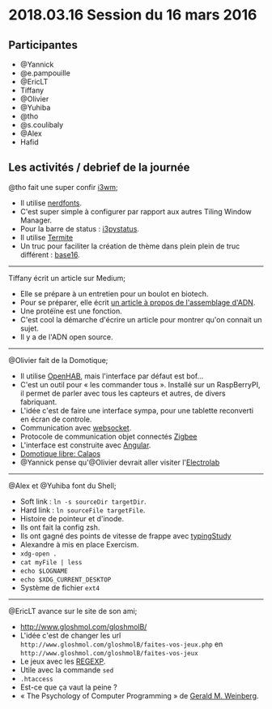 # 2018.03.16 Session du 16 mars 2016

## Participantes

- @Yannick 
- @e.pampouille 
- @EricLT 
- Tiffany
- @Olivier
- @Yuhiba 
- @tho
- @s.coulibaly 
- @Alex 
- Hafid

## Les activités / debrief de la journée

@tho fait une super confir [i3wm](https://i3wm.org/);

- Il utilise [nerdfonts](https://nerdfonts.com/).
- C'est super simple à configurer par rapport aux autres Tiling Window Manager.
- Pour la barre de status : [i3pystatus](https://github.com/enkore/i3pystatus/).
- Il utilise [Termite](https://github.com/thestinger/termite)
- Un truc pour faciliter la création de thème dans plein plein de truc différent : [base16](http://chriskempson.com/projects/base16).


---

Tiffany écrit un article sur Medium;

- Elle se prépare à un entretien pour un boulot en biotech.
- Pour se préparer, elle écrit [un article à propos de l'assemblage d'ADN](https://medium.com/@tiffanysouterre/dna-assembly-explained-simply-24cefb853adb).
- Une protéïne est une fonction.
- C'est cool la démarche d'écrire un article pour montrer qu'on connait un sujet.
- Il y a de l'ADN open source.


---

@Olivier fait de la Domotique;

- Il utilise [OpenHAB](http://www.openhab.org/), mais l'interface par défaut est bof...
- C'est un outil pour « les commander tous ». Installé sur un RaspBerryPI, il permet de parler avec tous les capteurs et autres, de divers fabriquant.
- L'idée c'est de faire une interface sympa, pour une tablette reconverti en écran de controle.
- Communication avec [websocket](https://developer.mozilla.org/fr/docs/WebSockets).
- Protocole de communication objet connectés [Zigbee](http://www.zigbee.org/)
- L'interface est construite avec [Angular](https://angular.io/).
- [Domotique libre: Calaos](https://calaos.fr/fr/)
- @Yannick pense qu'@Olivier devrait aller visiter l'[Electrolab](https://www.electrolab.fr/)


---

@Alex et @Yuhiba font du Shell;

- Soft link : `ln -s sourceDir targetDir`.
- Hard link : `ln sourceFile targetFile`.
- Histoire de pointeur et d'inode.
- Ils ont fait la config zsh.
- Ils ont gagné des points de vitesse de frappe avec [typingStudy](http://www.typingstudy.com/)
- Alexandre à mis en place Exercism.
- `xdg-open .`
- `cat myFile | less`
- `echo $LOGNAME`
- `echo $XDG_CURRENT_DESKTOP`
- Système de fichier `ext4`


---

@EricLT avance sur le site de son ami;

- http://www.gloshmol.com/gloshmolB/
- L'idée c'est de changer les url `http://www.gloshmol.com/gloshmolB/faites-vos-jeux.php` en `http://www.gloshmol.com/gloshmolB/faites-vos-jeux`
- Le jeux avec les [REGEXP](https://fr.wikipedia.org/wiki/Expression_r%C3%A9guli%C3%A8re).
- Utile avec la commande `sed`
- `.htaccess`
- Est-ce que ça vaut la peine ?
- « The Psychology of Computer Programming » de [Gerald M. Weinberg](https://en.wikipedia.org/wiki/Gerald_Weinberg).
